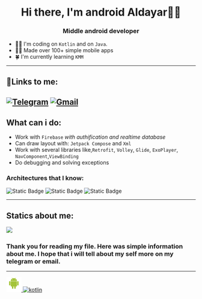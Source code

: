 <h1 align="center">Hi there, I'm  <b>android Aldayar</b>👋🏻</h1>
<h3 align="center">Middle android developer</h3>


- ✍🏻 I'm coding on `Kotlin` and on `Java`.
- 👨‍💻 Made over 100+ simple mobile apps
- 🍀 I'm currently learning `KMM`

---
## 🔗Links to me:
[![Telegram](https://img.shields.io/badge/Telegram-2CA5E0?style=for-the-badge&logo=telegram&logoColor=white)](https://t.me/guberstag)
[![Gmail](https://img.shields.io/badge/Gmail-D14836?style=for-the-badge&logo=gmail&logoColor=white)](mailto:bigenemy24@gmail.com)
---
## What can i do:

- Work with `Firebase` *with authification and realtime database*
- Can draw layout with: `Jetpack Compose` and `Xml`
- Work with several libraries like,`Retrofit`, `Volley`, `Glide`, `ExoPlayer`, `NavComponent`,`ViewBinding`
- Do debugging and solving exceptions

### Architectures that I know:
![Static Badge](https://img.shields.io/badge/MVVM-black?style=for-the-badge&logo=kotlin&color=blue) 
![Static Badge](https://img.shields.io/badge/MVP-black?style=for-the-badge&logo=kotlin&color=violet) 
![Static Badge](https://img.shields.io/badge/Clean%20Architecture-black?style=for-the-badge&logo=kotlin&color=green)  

---
## Statics about me:
![](https://github-profile-summary-cards.vercel.app/api/cards/repos-per-language?username=Aldayar-Abd&theme=solarized_dark)

### Thank you for reading my file. Here was simple information about me. I hope that i will tell about my self more on my telegram or email.
---
<p align="left"> <a href="https://developer.android.com" target="_blank"> <img src="https://raw.githubusercontent.com/devicons/devicon/master/icons/android/android-original-wordmark.svg" alt="android" width="40" height="40"/> </a> <a href="https://kotlinlang.org" target="_blank"> <img src="https://www.vectorlogo.zone/logos/kotlinlang/kotlinlang-icon.svg" alt="kotlin" width="40" height="40"/> </a> </p>
